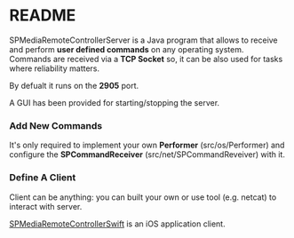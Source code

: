 # README #

SPMediaRemoteControllerServer is a Java program that allows to receive and perform **user defined commands** on any operating system.    
Commands are received via a **TCP Socket** so, it can be also used for tasks where reliability matters.   

By defualt it runs on the **2905** port.   

A GUI has been provided for starting/stopping the server.   


### Add New Commands ###

It's only required to implement your own **Performer** (src/os/Performer) and configure the **SPCommandReceiver** (src/net/SPCommandReveiver) with it.


### Define A Client ###

Client can be anything: you can built your own or use tool (e.g. netcat) to interact with server.   
    
[SPMediaRemoteControllerSwift](https://github.com/t0re199/SPMDRMTCTRL_SWIFT) is an iOS application client.   
